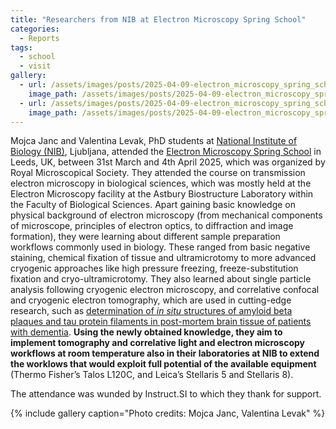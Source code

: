 ```yaml
---
title: "Researchers from NIB at Electron Microscopy Spring School"
categories:
  - Reports
tags:
  - school
  - visit
gallery:
  - url: /assets/images/posts/2025-04-09-electron_microscopy_spring_school-1.jpg
    image_path: /assets/images/posts/2025-04-09-electron_microscopy_spring_school-1.jpg
  - url: /assets/images/posts/2025-04-09-electron_microscopy_spring_school-2.jpg
    image_path: /assets/images/posts/2025-04-09-electron_microscopy_spring_school-2.jpg
---
```


Mojca Janc and Valentina Levak, PhD students at [National Institute of Biology (NIB)](https://www.nib.si/), Ljubljana, attended the [Electron Microscopy Spring School](https://www.rms.org.uk/rms-event-calendar/2025-events/electron-microscopy-spring-school-2025.html) in Leeds, UK, between 31st March and 4th April 2025, which was organized by Royal Microscopical Society. They attended the course on transmission electron microscopy in biological sciences, which was mostly held at the Electron Microscopy facility at the Astbury Biostructure Laboratory within the Faculty of Biological Sciences. Apart gaining basic knowledge on physical background of electron microscopy (from mechanical components of microscope, principles of electron optics, to diffraction and image formation), they were learning about different sample preparation workflows commonly used in biology. These ranged from basic negative staining, chemical fixation of tissue and ultramicrotomy to more advanced cryogenic approaches like high pressure freezing, freeze-substitution fixation and cryo-ultramicrotomy. They also learned about single particle analysis following cryogenic electron microscopy, and correlative confocal and cryogenic electron tomography, which are used in cutting-edge research, such as [determination of *in situ* structures of amyloid beta plaques and tau protein filaments in post-mortem brain tissue of patients with dementia](https://www.nature.com/articles/s41586-024-07680-x). **Using the newly obtained knowledge, they aim to implement tomography and correlative light and electron microscopy workflows at room temperature also in their laboratories at NIB to extend the worklows that would exploit full potential of the available equipment** (Thermo Fisher’s Talos L120C, and Leica’s Stellaris 5 and Stellaris 8).

The attendance was wunded by Instruct.SI to which they thank for support.

{% include gallery caption="Photo credits: Mojca Janc, Valentina Levak" %}
